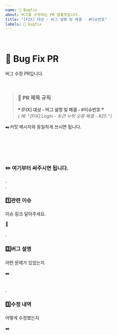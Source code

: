 ```yaml
---
name: 🐞 Bugfix
about: 버그를 수정하는 PR 템플릿입니다.
title: "[FIX] 대상 - 버그 설명 및 해결 - #이슈번호"
labels: 🐞 bugfix
---
```


</br>

# 🐞 Bug Fix PR

버그 수정 PR입니다. 

</br>

> ### 📝 PR 제목 규칙
> **❝ [FIX] 대상 - 버그 설명 및 해결 - #이슈번호 ❞**
</br>*( 예: ❛ 	[FIX] Login - 토큰 누락 오류 해결 - #25 ❜ )* 

✒️커밋 메시지와 동일하게 쓰시면 됩니다.

</br></br>
---

### ✏️ 여기부터 써주시면 됩니다.
.
</br>.

### 1️⃣관련 이슈
이슈 링크 달아주세요. 

🔗
</br></br>
.
### 2️⃣버그 설명
어떤 문제가 있었는지

✒️
</br></br>

.
### 3️⃣수정 내역
어떻게 수정했는지

✒️
</br></br>
